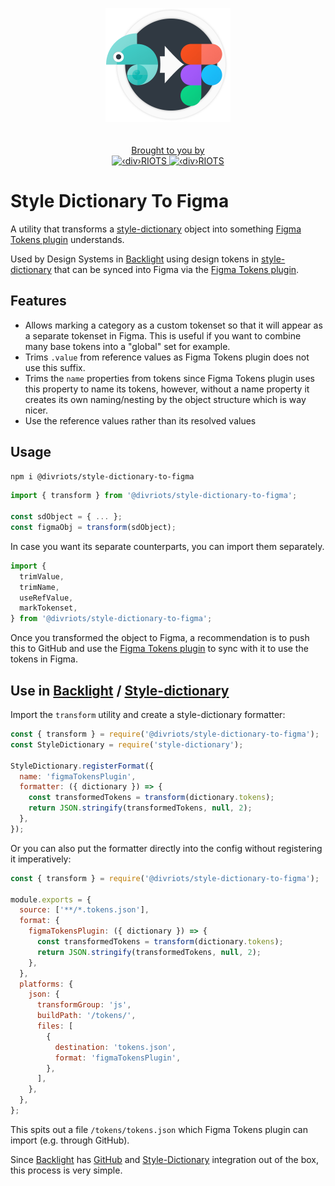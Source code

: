 <p align="center">
  <img style="width: 200px; margin-bottom: 20px" alt="style dictionary playground logo" src="https://raw.githubusercontent.com/divriots/style-dictionary-to-figma/main/.github/logo.png">
</p>
<p align="center">
  <a href="https://divRIOTS.com">Brought to you by<br/></a>
  <a href="https://divRIOTS.com#gh-light-mode-only">
    <img width="150" height="40" src="https://divRIOTS.com/divriots.svg" alt="‹div›RIOTS" />
  </a>
  <a href="https://divRIOTS.com#gh-dark-mode-only">
    <img width="150" height="40" src="https://divRIOTS.com/divriots-dark.svg" alt="‹div›RIOTS" />
  </a>
</p>

# Style Dictionary To Figma

A utility that transforms a [style-dictionary](https://amzn.github.io/style-dictionary/#/) object into something [Figma Tokens plugin](https://www.figma.com/community/plugin/843461159747178978) understands.

Used by Design Systems in [Backlight](https://backlight.dev) using design tokens in [style-dictionary](https://amzn.github.io/style-dictionary/) that can be synced into Figma via the [Figma Tokens plugin](https://www.figma.com/community/plugin/843461159747178978).

## Features

- Allows marking a category as a custom tokenset so that it will appear as a separate tokenset in Figma. This is useful if you want to combine many base tokens into a "global" set for example.
- Trims `.value` from reference values as Figma Tokens plugin does not use this suffix.
- Trims the `name` properties from tokens since Figma Tokens plugin uses this property to name its tokens, however, without a name property it creates its own naming/nesting by the object structure which is way nicer.
- Use the reference values rather than its resolved values

## Usage

```sh
npm i @divriots/style-dictionary-to-figma
```

```js
import { transform } from '@divriots/style-dictionary-to-figma';

const sdObject = { ... };
const figmaObj = transform(sdObject);
```

In case you want its separate counterparts, you can import them separately.

```js
import {
  trimValue,
  trimName,
  useRefValue,
  markTokenset,
} from '@divriots/style-dictionary-to-figma';
```

Once you transformed the object to Figma, a recommendation is to push this to GitHub and use the [Figma Tokens plugin](https://www.figma.com/community/plugin/843461159747178978) to sync with it to use the tokens in Figma.

## Use in [Backlight](https://backlight.dev/) / [Style-dictionary](https://amzn.github.io/style-dictionary/#/)

Import the `transform` utility and create a style-dictionary formatter:

```js
const { transform } = require('@divriots/style-dictionary-to-figma');
const StyleDictionary = require('style-dictionary');

StyleDictionary.registerFormat({
  name: 'figmaTokensPlugin',
  formatter: ({ dictionary }) => {
    const transformedTokens = transform(dictionary.tokens);
    return JSON.stringify(transformedTokens, null, 2);
  },
});
```

Or you can also put the formatter directly into the config without registering it imperatively:

```js
const { transform } = require('@divriots/style-dictionary-to-figma');

module.exports = {
  source: ['**/*.tokens.json'],
  format: {
    figmaTokensPlugin: ({ dictionary }) => {
      const transformedTokens = transform(dictionary.tokens);
      return JSON.stringify(transformedTokens, null, 2);
    },
  },
  platforms: {
    json: {
      transformGroup: 'js',
      buildPath: '/tokens/',
      files: [
        {
          destination: 'tokens.json',
          format: 'figmaTokensPlugin',
        },
      ],
    },
  },
};
```

This spits out a file `/tokens/tokens.json` which Figma Tokens plugin can import (e.g. through GitHub).

Since [Backlight](https://backlight.dev/) has [GitHub](https://github.com/) and [Style-Dictionary](https://amzn.github.io/style-dictionary/#/) integration out of the box, this process is very simple.
